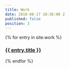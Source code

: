 ```yaml
---
title: Work
date: 2016-08-17 10:36:00 Z
published: false
position: 3
---
```


<div class="grid">
{% for entry in site.work %}
  <div class="grid__item grid__item--work">
    <a class="panel" href="{{  }}">
      <img class="u-object-fit" src="{{ entry.thumbnail-image_desktop1x }}" alt="" />
      <h3 class="panel__caption">{{ entry.title }}</h3>
    </a>
  </div>
  {% endfor %}
</div>
